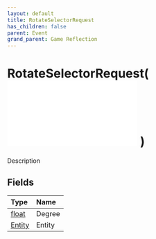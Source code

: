 ```yaml
---
layout: default
title: RotateSelectorRequest
has_children: false
parent: Event
grand_parent: Game Reflection
---
```

# RotateSelectorRequest( ![ EntityEventBase ](/game-reflection/events/entity_event_base.md) )
Description 

## Fields
| Type | Name |
|:-------------|:--------------|
| [float](/game-reflection/components/float.md) | Degree |
| [Entity](/game-reflection/classes/entity.md) | Entity |
